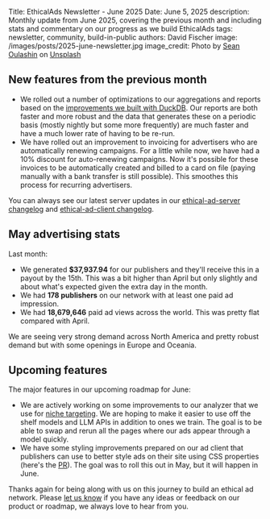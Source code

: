 Title: EthicalAds Newsletter - June 2025
Date: June 5, 2025
description: Monthly update from June 2025, covering the previous month and including stats and commentary on our progress as we build EthicalAds
tags: newsletter, community, build-in-public
authors: David Fischer
image: /images/posts/2025-june-newsletter.jpg
image_credit: <span>Photo by <a href="https://unsplash.com/@oulashin?utm_content=creditCopyText&utm_medium=referral&utm_source=unsplash">Sean Oulashin</a> on <a href="https://unsplash.com/photos/seashore-during-golden-hour-KMn4VEeEPR8?utm_content=creditCopyText&utm_medium=referral&utm_source=unsplash">Unsplash</a></span>


## New features from the previous month

* We rolled out a number of optimizations to our aggregations and reports based on the
  [improvements we built with DuckDB]({filename}../posts/2025-duckdb-pair-with-postgres.md).
  Our reports are both faster and more robust and the data that generates these on a periodic basis
  (mostly nightly but some more frequently) are much faster and have a much lower rate of having to be re-run.
* We have rolled out an improvement to invoicing for advertisers who are automatically renewing campaigns.
  For a little while now, we have had a 10% discount for auto-renewing campaigns. Now it's possible for these
  invoices to be automatically created and billed to a card on file
  (paying manually with a bank transfer is still possible). This smoothes this process for recurring advertisers.


You can always see our latest server updates in our
[ethical-ad-server changelog](https://ethical-ad-server.readthedocs.io/en/latest/developer/changelog.html)
and [ethical-ad-client changelog](https://ethical-ad-client.readthedocs.io/en/latest/changelog.html).


## May advertising stats

[comment]: https://server.ethicalads.io/publisher/all/report/?start_date=2025-05-01&end_date=2025-05-31

Last month:

* We generated **$37,937.94** for our publishers and they'll receive this in a payout by the 15th.
  This was a bit higher than April but only slightly and about what's expected given the extra day in the month.
* We had **178 publishers** on our network with at least one paid ad impression.
* We had **18,679,646** paid ad views across the world. This was pretty flat compared with April.

We are seeing very strong demand across North America and pretty robust demand but with some openings
in Europe and Oceania.


## Upcoming features

The major features in our upcoming roadmap for June:

* We are actively working on some improvements to our analyzer that we use for [niche targeting]({filename}../pages/niche-targeting.md).
  We are hoping to make it easier to use off the shelf models and LLM APIs in addition to ones we train.
  The goal is to be able to swap and rerun all the pages where our ads appear through a model quickly.
* We have some styling improvements prepared on our ad client that publishers can use to better style ads
  on their site using CSS properties (here's the [PR](https://github.com/readthedocs/ethical-ad-client/pull/219)).
  The goal was to roll this out in May, but it will happen in June.


Thanks again for being along with us on this journey to build an ethical ad network.
Please [let us know]({filename}../pages/contact.md) if you have any ideas or feedback on our product or roadmap,
we always love to hear from you.
